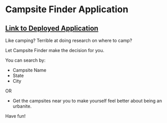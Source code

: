 # Campsite Finder Application 
## [Link to Deployed Application](https://huhndaniel.github.io/campsite-finder/)

Like camping? Terrible at doing research on where to camp?

Let Campsite Finder make the decision for you.

You can search by: 
- Campsite Name
- State
- City

OR
- Get the campsites near you to make yourself feel better about being an urbanite.

Have fun!
